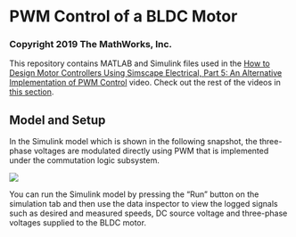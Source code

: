 # PWM Control of a BLDC Motor
### Copyright 2019 The MathWorks, Inc.

This repository contains MATLAB and Simulink files used in the [How to Design Motor Controllers Using Simscape Electrical, Part 5: An Alternative Implementation of PWM Control](https://www.mathworks.com/videos/how-to-design-motor-controllers-using-simscape-electrical-part-5-an-alternative-implementation-of-pwm-control-1579758063226.html) video. Check out the rest of the videos in [this section](#videos-and-files).

## Model and Setup
In the Simulink model which is shown in the following snapshot, the three-phase voltages are modulated directly using PWM that is implemented under the commutation logic subsystem. 

![](images/model.png)

You can run the Simulink model by pressing the “Run” button on the simulation tab and then use the data inspector to view the logged signals such as desired and measured speeds, DC source voltage and three-phase voltages supplied to the BLDC motor.



